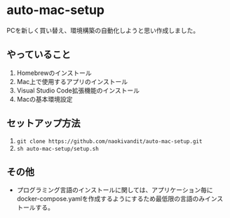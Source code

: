 # auto-mac-setup
PCを新しく買い替え、環境構築の自動化しようと思い作成しました。

## やっていること
1. Homebrewのインストール
2. Mac上で使用するアプリのインストール
3. Visual Studio Code拡張機能のインストール
4. Macの基本環境設定

## セットアップ方法
1. `git clone https://github.com/naokivandit/auto-mac-setup.git`
2. `sh auto-mac-setup/setup.sh`

## その他
- プログラミング言語のインストールに関しては、アプリケーション毎にdocker-compose.yamlを作成するようにするため最低限の言語のみインストールする。
